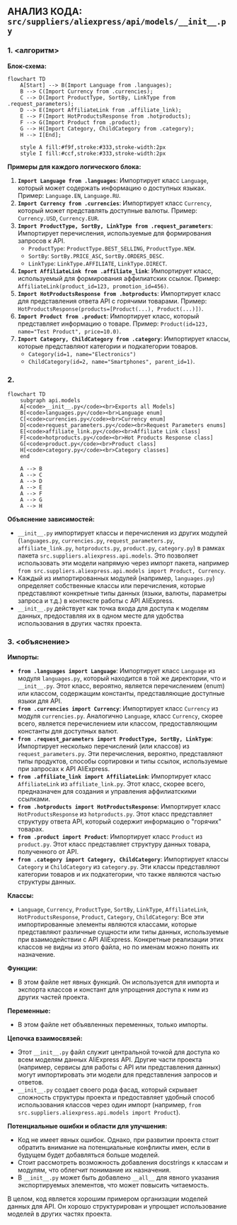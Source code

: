 ## АНАЛИЗ КОДА: `src/suppliers/aliexpress/api/models/__init__.py`

### 1. <алгоритм>

**Блок-схема:**

```mermaid
flowchart TD
    A[Start] --> B(Import Language from .languages);
    B --> C(Import Currency from .currencies);
    C --> D(Import ProductType, SortBy, LinkType from .request_parameters);
    D --> E(Import AffiliateLink from .affiliate_link);
    E --> F(Import HotProductsResponse from .hotproducts);
    F --> G(Import Product from .product);
    G --> H(Import Category, ChildCategory from .category);
    H --> I[End];
    
    style A fill:#f9f,stroke:#333,stroke-width:2px
    style I fill:#ccf,stroke:#333,stroke-width:2px
```

**Примеры для каждого логического блока:**

1.  **`Import Language from .languages`**: Импортирует класс `Language`, который может содержать информацию о доступных языках. Пример: `Language.EN`, `Language.RU`.
2.  **`Import Currency from .currencies`**: Импортирует класс `Currency`, который может представлять доступные валюты. Пример: `Currency.USD`, `Currency.EUR`.
3.  **`Import ProductType, SortBy, LinkType from .request_parameters`**: Импортирует перечисления, используемые для формирования запросов к API.
    *   `ProductType`: `ProductType.BEST_SELLING`, `ProductType.NEW`.
    *   `SortBy`: `SortBy.PRICE_ASC`, `SortBy.ORDERS_DESC`.
    *   `LinkType`: `LinkType.AFFILIATE`, `LinkType.DIRECT`.
4.  **`Import AffiliateLink from .affiliate_link`**: Импортирует класс, используемый для формирования аффилиатских ссылок. Пример: `AffiliateLink(product_id=123, promotion_id=456)`.
5.  **`Import HotProductsResponse from .hotproducts`**: Импортирует класс для представления ответа API с горячими товарами. Пример: `HotProductsResponse(products=[Product(...), Product(...)])`.
6.  **`Import Product from .product`**: Импортирует класс, который представляет информацию о товаре. Пример: `Product(id=123, name="Test Product", price=10.0)`.
7.  **`Import Category, ChildCategory from .category`**: Импортирует классы, которые представляют категории и подкатегории товаров.
    *   `Category(id=1, name="Electronics")`
    *   `ChildCategory(id=2, name="Smartphones", parent_id=1)`.

### 2. <mermaid>

```mermaid
flowchart TD
    subgraph api.models
    A[<code>__init__.py</code><br>Exports all Models]
    B[<code>languages.py</code><br>Language enum]
    C[<code>currencies.py</code><br>Currency enum]
    D[<code>request_parameters.py</code><br>Request Parameters enums]
    E[<code>affiliate_link.py</code><br>Affiliate Link class]
    F[<code>hotproducts.py</code><br>Hot Products Response class]
    G[<code>product.py</code><br>Product class]
    H[<code>category.py</code><br>Category classes]
    end

    A --> B
    A --> C
    A --> D
    A --> E
    A --> F
    A --> G
    A --> H
```

**Объяснение зависимостей:**

*   `__init__.py` импортирует классы и перечисления из других модулей (`languages.py`, `currencies.py`, `request_parameters.py`, `affiliate_link.py`, `hotproducts.py`, `product.py`, `category.py`) в рамках пакета `src.suppliers.aliexpress.api.models`. Это позволяет использовать эти модели напрямую через импорт пакета, например `from src.suppliers.aliexpress.api.models import Product, Currency`.
*   Каждый из импортированных модулей (например, `languages.py`) определяет собственные классы или перечисления, которые представляют конкретные типы данных (языки, валюты, параметры запроса и т.д.) в контексте работы с API AliExpress.
*  `__init__.py` действует как точка входа для доступа к моделям данных, предоставляя их в одном месте для удобства использования в других частях проекта.

### 3. <объяснение>

**Импорты:**

*   **`from .languages import Language`**: Импортирует класс `Language` из модуля `languages.py`, который находится в той же директории, что и `__init__.py`.  Этот класс, вероятно, является перечислением (enum) или классом, содержащим константы, представляющие доступные языки для API.
*   **`from .currencies import Currency`**: Импортирует класс `Currency` из модуля `currencies.py`.  Аналогично `Language`, класс `Currency`, скорее всего, является перечислением или классом, предоставляющим константы для доступных валют.
*   **`from .request_parameters import ProductType, SortBy, LinkType`**: Импортирует несколько перечислений (или классов) из `request_parameters.py`.  Эти перечисления, вероятно, представляют типы продуктов, способы сортировки и типы ссылок, используемые при запросах к API AliExpress.
*   **`from .affiliate_link import AffiliateLink`**: Импортирует класс `AffiliateLink` из `affiliate_link.py`.  Этот класс, скорее всего, предназначен для создания и управления аффилиатскими ссылками.
*   **`from .hotproducts import HotProductsResponse`**: Импортирует класс `HotProductsResponse` из `hotproducts.py`.  Этот класс представляет структуру ответа API, который содержит информацию о "горячих" товарах.
*   **`from .product import Product`**: Импортирует класс `Product` из `product.py`. Этот класс представляет структуру данных товара, полученного от API.
*   **`from .category import Category, ChildCategory`**: Импортирует классы `Category` и `ChildCategory` из `category.py`. Эти классы представляют категории товаров и их подкатегории, что также являются частью структуры данных.

**Классы:**

*   `Language`, `Currency`, `ProductType`, `SortBy`, `LinkType`, `AffiliateLink`, `HotProductsResponse`, `Product`, `Category`, `ChildCategory`: Все эти импортированные элементы являются классами, которые представляют различные сущности или типы данных, используемые при взаимодействии с API AliExpress. Конкретные реализации этих классов не видны из этого файла, но по именам можно понять их назначение.

**Функции:**

*   В этом файле нет явных функций. Он используется для импорта и экспорта классов и констант для упрощения доступа к ним из других частей проекта.

**Переменные:**

*   В этом файле нет объявленных переменных, только импорты.

**Цепочка взаимосвязей:**

*   Этот `__init__.py` файл служит центральной точкой для доступа ко всем моделям данных AliExpress API. Другие части проекта (например, сервисы для работы с API или представления данных) могут импортировать эти модели для представления запросов и ответов.
*   `__init__.py`  создает своего рода фасад, который скрывает сложность структуры проекта и предоставляет удобный способ использования классов через один импорт (например, `from src.suppliers.aliexpress.api.models import Product`).

**Потенциальные ошибки и области для улучшения:**

*   Код не имеет явных ошибок. Однако, при развитии проекта стоит обратить внимание на потенциальные конфликты имен, если в будущем будет добавляться больше моделей.
*   Стоит рассмотреть возможность добавления docstrings к классам и модулям, что облегчит понимание их назначения.
*   В `__init__.py`  может быть добавлено `__all__` для явного указания экспортируемых элементов, что может повысить читаемость.

В целом, код является хорошим примером организации моделей данных для API. Он хорошо структурирован и упрощает использование моделей в других частях проекта.